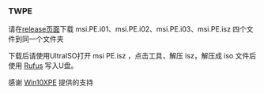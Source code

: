 ### TWPE

请在[release页面](https://github.com/roymsi/TWPE/releases)下载 msi.PE.i01、msi.PE.i02、msi.PE.i03、msi.PE.isz 四个文件到同一个文件夹

下载后请使用UltraISO打开 msi PE.isz ，点击工具，解压 isz，解压成 iso 文件后使用 [Rufus](https://rufus.ie) 写入U盘。

感谢 [Win10XPE](https://github.com/ChrisRfr/Win10XPE) 提供的支持
